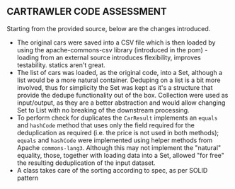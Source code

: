 ## CARTRAWLER CODE ASSESSMENT

Starting from the provided source, below are the changes introduced.

* The original cars were saved into a CSV file which is then loaded by using the apache-commons-csv  library (introduced 
  in the pom) - loading from an external source introduces flexibility, improves testability. statics aren't great.
* The list of cars was loaded, as the original code, into a Set, although a list would be a more natural container. Deduping 
  on a list is a bit more involved, thus for simplicity the Set was kept as it's a structure that provide the dedupe
  functionality out of the box. Collection were used as input/output, as they are a better abstraction and would allow
  changing Set to List with no breaking of the downstream processing.
* To perform check for duplicates the `CarResult` implements an `equals` and `hashCode` method that uses only the field
  required for the deduplication as required (i.e. the price is not used in both methods); `equals` and `hashCode` were
  implemented using helper methods from Apache `commons-lang3`. Although this may not implement the "natural" equality,
  those, together with loading data into a Set, allowed "for free" the resulting deduplication of the input dataset.
* A class takes care of the sorting according to spec, as per SOLID pattern
